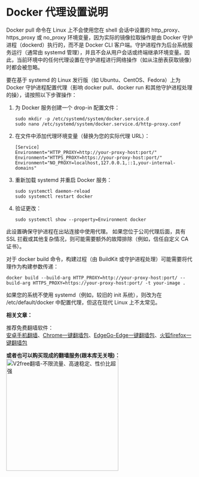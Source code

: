 # Docker 代理设置说明

Docker pull 命令在 Linux 上不会使用您在 shell 会话中设置的 http_proxy、https_proxy 或 no_proxy 环境变量，因为实际的镜像拉取操作是由 Docker 守护进程（dockerd）执行的，而不是 Docker CLI 客户端。守护进程作为后台系统服务运行（通常由 systemd 管理），并且不会从用户会话或终端继承环境变量。因此，当前环境中的任何代理设置在守护进程进行网络操作（如从注册表获取镜像）时都会被忽略。

要在基于 systemd 的 Linux 发行版（如 Ubuntu、CentOS、Fedora）上为 Docker 守护进程配置代理（影响 docker pull、docker run 和其他守护进程处理的操），请按照以下步骤操作：

1. 为 Docker 服务创建一个 drop-in 配置文件：
   ```
   sudo mkdir -p /etc/systemd/system/docker.service.d
   sudo nano /etc/systemd/system/docker.service.d/http-proxy.conf
   ```

2. 在文件中添加代理环境变量（替换为您的实际代理 URL）：
   ```
   [Service]
   Environment="HTTP_PROXY=http://your-proxy-host:port/"
   Environment="HTTPS_PROXY=https://your-proxy-host:port/"
   Environment="NO_PROXY=localhost,127.0.0.1,::1,your-internal-domains"
   ```

3. 重新加载 systemd 并重启 Docker 服务：
   ```
   sudo systemctl daemon-reload
   sudo systemctl restart docker
   ```

4. 验证更改：
   ```
   sudo systemctl show --property=Environment docker
   ```

此设置确保守护进程在出站连接中使用代理。 如果您位于公司代理后面，具有 SSL 拦截或其他复杂情况，则可能需要额外的故障排除（例如，信任自定义 CA 证书）。

对于 docker build 命令，构建过程（由 BuildKit 或守护进程处理）可能需要将代理作为构建参数传递：
```
docker build --build-arg HTTP_PROXY=http://your-proxy-host:port/ --build-arg HTTPS_PROXY=https://your-proxy-host:port/ -t your-image .
```
如果您的系统不使用 systemd（例如，较旧的 init 系统），则改为在 /etc/default/docker 中配置代理，但这在现代 Linux 上不太常见。

**相关文章：**

推荐免费翻墙软件：<br>
<a href="https://github.com/bannedbook/fanqiang/wiki/%E5%AE%89%E5%8D%93%E7%BF%BB%E5%A2%99%E8%BD%AF%E4%BB%B6">安卓手机翻墙</a>、<a href="https://github.com/bannedbook/fanqiang/wiki/Chrome%E4%B8%80%E9%94%AE%E7%BF%BB%E5%A2%99%E5%8C%85" class="wiki-page-link">Chrome一键翻墙包</a>、<a href="https://github.com/bannedbook/fanqiang/tree/master/EdgeGo" target="_blank">EdgeGo-Edge一键翻墙包</a>、<a href="https://github.com/bannedbook/fanqiang/wiki/%E7%81%AB%E7%8B%90firefox%E4%B8%80%E9%94%AE%E7%BF%BB%E5%A2%99%E5%8C%85" class="wiki-page-link">火狐firefox一键翻墙包</a><br>

<b>或者也可以购买现成的翻墙服务(跟本库无关哦)：</b><br>
<a href="https://github.com/bannedbook/fanqiang/wiki/V2ray%E6%9C%BA%E5%9C%BA"><img src="https://raw.githubusercontent.com/bannedbook/fanqiang/master/v2ss/images/v2free.jpg" height="300" alt="V2free翻墙-不限流量、高速稳定、性价比超强"></a>
